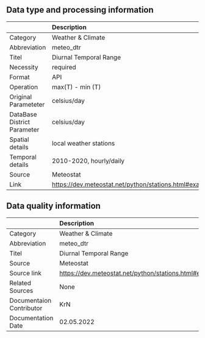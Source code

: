 ## Data type and processing information 

|                             | Description                                            |
|:----------------------------|:-------------------------------------------------------|
| Category                    | Weather & Climate                                      |
| Abbreviation                | meteo_dtr                                              |
| Titel                       | Diurnal Temporal Range                                 |
| Necessity                   | required                                               |
| Format                      | API                                                    |
| Operation                   | max(T) - min (T)                                       |
| Original Parameteter        | celsius/day                                            |
| DataBase District Parameter | celsius/day                                            |
| Spatial details             | local weather stations                                 |
| Temporal details            | 2010-2020, hourly/daily                                |
| Source                      | Meteostat                                              |
| Link                        | https://dev.meteostat.net/python/stations.html#example |

## Data quality information 

|                          | Description                                            |
|:-------------------------|:-------------------------------------------------------|
| Category                 | Weather & Climate                                      |
| Abbreviation             | meteo_dtr                                              |
| Titel                    | Diurnal Temporal Range                                 |
| Source                   | Meteostat                                              |
| Source link              | https://dev.meteostat.net/python/stations.html#example |
| Related Sources          | None                                                   |
| Documentaion Contributor | KrN                                                    |
| Documentation Date       | 02.05.2022                                             |